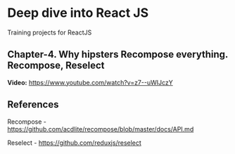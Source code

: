 # Deep dive into React JS

Training projects for ReactJS

## Chapter-4. Why hipsters Recompose everything. Recompose, Reselect

**Video:** https://www.youtube.com/watch?v=z7--uWIJczY

## References

Recompose - https://github.com/acdlite/recompose/blob/master/docs/API.md

Reselect - https://github.com/reduxjs/reselect
